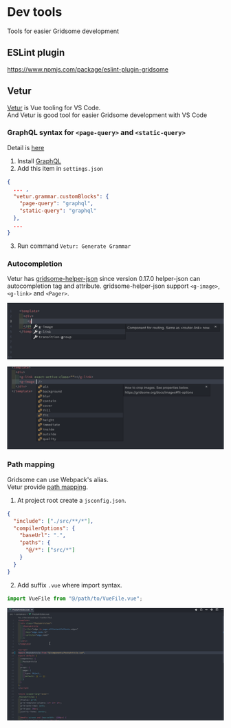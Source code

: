 # Dev tools

Tools for easier Gridsome development


## ESLint plugin
https://www.npmjs.com/package/eslint-plugin-gridsome

## Vetur

[Vetur](https://marketplace.visualstudio.com/items?itemName=octref.vetur) is Vue tooling for VS Code.  
And Vetur is good tool for easier Gridsome development with VS Code

### GraphQL syntax for `<page-query>` and `<static-query>`

Detail is [here](https://github.com/vuejs/vetur/issues/975#issuecomment-461197031)  

1. Install [GraphQL](https://marketplace.visualstudio.com/items?itemName=kumar-harsh.graphql-for-vscode)
2. Add this item in `settings.json`
```json
{
  ... ,
  "vetur.grammar.customBlocks": {
    "page-query": "graphql",
    "static-query": "graphql"
  },
  ...
}
```

3. Run command `Vetur: Generate Grammar`

### Autocompletion

Vetur has [gridsome-helper-json](https://www.npmjs.com/package/gridsome-helper-json) since version 0.17.0
helper-json can autocompletion tag and attribute.
gridsome-helper-json support `<g-image>`, `<g-link>` and `<Pager>`.

![autocompletion-tag](./images/autocompletion-tag.png)

![autocompletion-attribute](./images/autocompletion-attribute.png)

### Path mapping

Gridsome can use Webpack's alias.  
Vetur provide [path mapping](https://github.com/vuejs/vetur/blob/master/docs/setup.md#path-mapping).

1. At project root create a `jsconfig.json`.

```json
{
  "include": ["./src/**/*"],
  "compilerOptions": {
    "baseUrl": ".",
    "paths": {
      "@/*": ["src/*"]
    }
  }
}
```

2. Add suffix `.vue` where import syntax.

```js
import VueFile from "@/path/to/VueFile.vue";
```

![path-mapping](./images/path-mapping.gif)